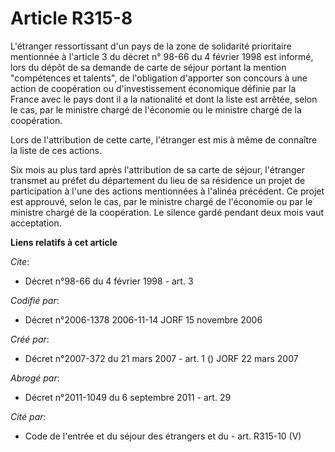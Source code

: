 # Article R315-8

L'étranger ressortissant d'un pays de la zone de solidarité prioritaire mentionnée à l'article 3 du décret n° 98-66 du 4
février 1998 est informé, lors du dépôt de sa demande de carte de séjour portant la mention "compétences et talents", de
l'obligation d'apporter son concours à une action de coopération ou d'investissement économique définie par la France avec le
pays dont il a la nationalité et dont la liste est arrêtée, selon le cas, par le ministre chargé de l'économie ou le ministre
chargé de la coopération.

Lors de l'attribution de cette carte, l'étranger est mis à même de connaître la liste de ces actions.

Six mois au plus tard après l'attribution de sa carte de séjour, l'étranger transmet au préfet du département du lieu de sa
résidence un projet de participation à l'une des actions mentionnées à l'alinéa précédent. Ce projet est approuvé, selon le
cas, par le ministre chargé de l'économie ou par le ministre chargé de la coopération. Le silence gardé pendant deux mois
vaut acceptation.

**Liens relatifs à cet article**

_Cite_:

  - Décret n°98-66 du 4 février 1998 - art. 3

_Codifié par_:

  - Décret n°2006-1378 2006-11-14 JORF 15 novembre 2006

_Créé par_:

  - Décret n°2007-372 du 21 mars 2007 - art. 1 () JORF 22 mars 2007

_Abrogé par_:

  - Décret n°2011-1049 du 6 septembre 2011 - art. 29

_Cité par_:

  - Code de l'entrée et du séjour des étrangers et du  - art. R315-10 (V)
